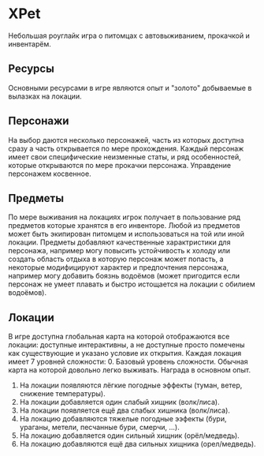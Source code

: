 # XPet

Небольшая роуглайк игра о питомцах с автовыживанием, прокачкой и инвентарём.

## Ресурсы

Основными ресурсами в игре являются опыт и "золото" добываемые в вылазках на локации.

## Персонажи

На выбор даются несколько персонажей, часть из которых доступна сразу а часть открывается по мере прохождения. Каждый персонаж имеет свои специфические неизменные статы, и ряд особенностей, которые открываются по мере прокачки персонажа.
Управдение персонажем косвенное.

## Предметы

По мере выживания на локациях игрок получает в пользование ряд предметов которые хранятся в его инвенторе. Любой из предметов может быть экипирован питомцем и использоваться на той или иной локации. Предметы добавляют качественные характристики для персонажа, например могу повысить устойчивость к холоду или создать область отдыха в которую персонаж может попасть, а некоторые модифицируют характер и предпочтения персонажа, например могу добавить боязнь водоёмов (может пригодится если персонаж не умеет плавать и быстро истощается на локации с обилием водоёмов).

## Локации

В игре доступна глобальная карта на которой отображаются все локации: доступные интерактивны, а не доступные просто помечены как существующие и указано условие их открытия.
Каждая локация имеет 7 уровней сложности: 0. Базовый уровень сложности. Обычная карта на которой довольно легко выживать. Награда в основном опыт.

1. На локации появляются лёгкие погодные эффекты (туман, ветер, снижение температуры).
2. На локации добавляется один слабый хищник (волк/лиса).
3. На локации появляется ещё два слабых хишника (волк/лиса).
4. На локацию добавляются тяжелые погодные ээфекты (бури, ураганы, метели, песчанные бури, смерчи, ...).
5. На локацию добавляется один сильный хищник (орёл/медведь).
6. На локацию добавляются ещё два сильных хищника (орел/медведь).
